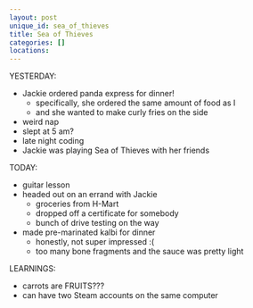 ```yaml
---
layout: post
unique_id: sea_of_thieves
title: Sea of Thieves
categories: []
locations: 
---
```


YESTERDAY:
* Jackie ordered panda express for dinner!
  * specifically, she ordered the same amount of food as I
  * and she wanted to make curly fries on the side
* weird nap
* slept at 5 am?
* late night coding
* Jackie was playing Sea of Thieves with her friends

TODAY:
* guitar lesson
* headed out on an errand with Jackie
  * groceries from H-Mart
  * dropped off a certificate for somebody
  * bunch of drive testing on the way
* made pre-marinated kalbi for dinner
  * honestly, not super impressed :(
  * too many bone fragments and the sauce was pretty light

LEARNINGS:
* carrots are FRUITS???
* can have two Steam accounts on the same computer